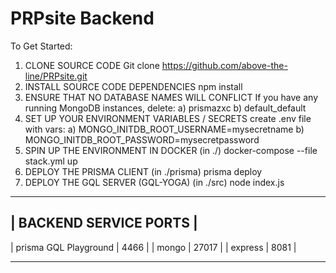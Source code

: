 # PRPsite Backend

To Get Started:

1. CLONE SOURCE CODE
   Git clone https://github.com/above-the-line/PRPsite.git
2. INSTALL SOURCE CODE DEPENDENCIES
   npm install
3. ENSURE THAT NO DATABASE NAMES WILL CONFLICT
   If you have any running MongoDB instances, delete:
   a) prismazxc
   b) default_default
4. SET UP YOUR ENVIRONMENT VARIABLES / SECRETS
   create .env file with vars:
   a) MONGO_INITDB_ROOT_USERNAME=mysecretname
   b) MONGO_INITDB_ROOT_PASSWORD=mysecretpassword
5. SPIN UP THE ENVIRONMENT IN DOCKER
   (in ./) docker-compose --file stack.yml up
6. DEPLOY THE PRISMA CLIENT
   (in ./prisma) prisma deploy
7. DEPLOY THE GQL SERVER (GQL-YOGA)
   (in ./src) node index.js

---

## | BACKEND SERVICE PORTS |

| prisma GQL Playground | 4466 |
| mongo | 27017 |
| express | 8081 |

---
